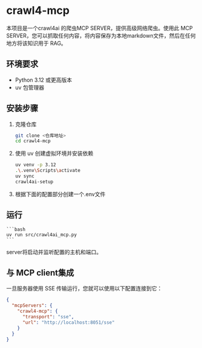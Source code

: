 # crawl4-mcp

本项目是一个crawl4ai 的爬虫MCP SERVER，提供高级网络爬虫。使用此 MCP SERVER，您可以抓取任何内容，将内容保存为本地markdown文件，然后在任何地方将该知识用于 RAG。

## 环境要求
- Python 3.12 或更高版本
- uv 包管理器

## 安装步骤

1. 克隆仓库
   ```bash
   git clone <仓库地址>
   cd crawl4-mcp
   ```

2. 使用 uv 创建虚拟环境并安装依赖
   ```bash
   uv venv -p 3.12
   .\.venv\Scripts\activate
   uv sync
   crawl4ai-setup
   ```
3. 根据下面的配置部分创建一个.env文件

## 运行
    ```bash
    uv run src/crawl4ai_mcp.py
    ```
server将启动并监听配置的主机和端口。

## 与 MCP client集成
一旦服务器使用 SSE 传输运行，您就可以使用以下配置连接到它：
```json
{
  "mcpServers": {
    "crawl4-mcp": {
      "transport": "sse",
      "url": "http://localhost:8051/sse"
    }
  }
}
```
